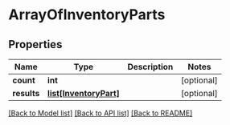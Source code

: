 # ArrayOfInventoryParts

## Properties
Name | Type | Description | Notes
------------ | ------------- | ------------- | -------------
**count** | **int** |  | [optional] 
**results** | [**list[InventoryPart]**](InventoryPart.md) |  | [optional] 

[[Back to Model list]](../README.md#documentation-for-models) [[Back to API list]](../README.md#documentation-for-api-endpoints) [[Back to README]](../README.md)


